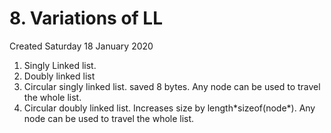 # 8. Variations of LL
Created Saturday 18 January 2020

1. Singly Linked list.
2. Doubly linked list
3. Circular singly linked list. saved 8 bytes. Any node can be used to travel the whole list.
4. Circular doubly linked list. Increases size by length\*sizeof(node\*). Any node can be used to travel the whole list.


